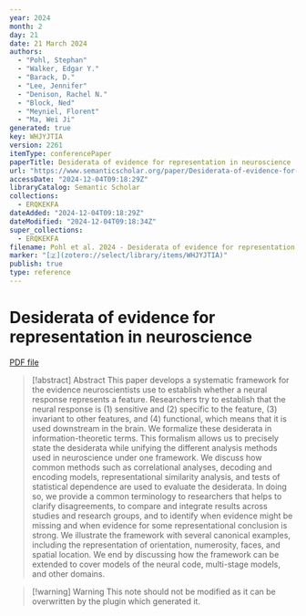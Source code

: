 ```yaml
---
year: 2024
month: 2
day: 21
date: 21 March 2024
authors:
  - "Pohl, Stephan"
  - "Walker, Edgar Y."
  - "Barack, D."
  - "Lee, Jennifer"
  - "Denison, Rachel N."
  - "Block, Ned"
  - "Meyniel, Florent"
  - "Ma, Wei Ji"
generated: true
key: WHJYJTIA
version: 2261
itemType: conferencePaper
paperTitle: Desiderata of evidence for representation in neuroscience
url: "https://www.semanticscholar.org/paper/Desiderata-of-evidence-for-representation-in-Pohl-Walker/a0f2d12a10f27993ad97a1351fa0bdb5056ef1dd"
accessDate: "2024-12-04T09:18:29Z"
libraryCatalog: Semantic Scholar
collections:
  - ERQKEKFA
dateAdded: "2024-12-04T09:18:29Z"
dateModified: "2024-12-04T09:18:34Z"
super_collections:
  - ERQKEKFA
filename: Pohl et al. 2024 - Desiderata of evidence for representation in neuroscience.pdf
marker: "[🇿](zotero://select/library/items/WHJYJTIA)"
publish: true
type: reference
---
```

# Desiderata of evidence for representation in neuroscience

[PDF file](/Papers/PDFs/Pohl%20et%20al.%202024%20-%20Desiderata%20of%20evidence%20for%20representation%20in%20neuroscience.pdf)

> [!abstract] Abstract
> This paper develops a systematic framework for the evidence neuroscientists use to establish whether a neural response represents a feature. Researchers try to establish that the neural response is (1) sensitive and (2) specific to the feature, (3) invariant to other features, and (4) functional, which means that it is used downstream in the brain. We formalize these desiderata in information-theoretic terms. This formalism allows us to precisely state the desiderata while unifying the different analysis methods used in neuroscience under one framework. We discuss how common methods such as correlational analyses, decoding and encoding models, representational similarity analysis, and tests of statistical dependence are used to evaluate the desiderata. In doing so, we provide a common terminology to researchers that helps to clarify disagreements, to compare and integrate results across studies and research groups, and to identify when evidence might be missing and when evidence for some representational conclusion is strong. We illustrate the framework with several canonical examples, including the representation of orientation, numerosity, faces, and spatial location. We end by discussing how the framework can be extended to cover models of the neural code, multi-stage models, and other domains.

>[!warning] Warning
> This note should not be modified as it can be overwritten by the plugin which generated it.

